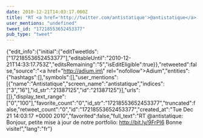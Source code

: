 ```yaml
---
date: 2010-12-21T14:03:17.000Z
title: "RT <a href='http://twitter.com/antistatique'>@antistatique</a>: Bonjour, petite mise à jour de notre portfolio: http://bit.ly/9FrPl6 Bonne visite!″"
user_mentions: "undefined"
tweet_id: "17218553652453377"
pub_type: "tweet"
---
```

{"edit_info":{"initial":{"editTweetIds":["17218553652453377"],"editableUntil":"2010-12-21T14:33:17.753Z","editsRemaining":"5","isEditEligible":true}},"retweeted":false,"source":"<a href=\"http://adium.im\" rel=\"nofollow\">Adium</a>","entities":{"hashtags":[],"symbols":[],"user_mentions":[{"name":"Antistatique","screen_name":"antistatique","indices":["3","16"],"id_str":"21387125","id":"21387125"}],"urls":[]},"display_text_range":["0","100"],"favorite_count":"0","id_str":"17218553652453377","truncated":false,"retweet_count":"0","id":"17218553652453377","created_at":"Tue Dec 21 14:03:17 +0000 2010","favorited":false,"full_text":"RT @antistatique: Bonjour, petite mise à jour de notre portfolio: http://bit.ly/9FrPl6 Bonne visite!","lang":"fr"}
